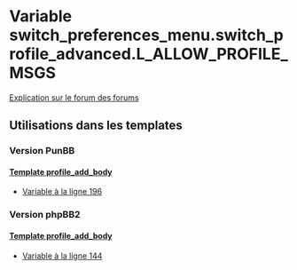 # Variable switch_preferences_menu.switch_profile_advanced.L_ALLOW_PROFILE_MSGS
[Explication sur le forum des forums](http://forum.forumactif.com/t294113-listing-des-variables#switch_preferences_menu.switch_profile_advanced.L_ALLOW_PROFILE_MSGS)

## Utilisations dans les templates

### Version PunBB

#### [Template profile_add_body](punbb/profile_add_body.md)
* [Variable à la ligne 196](../punbb/profile_add_body.tpl#L196)

### Version phpBB2

#### [Template profile_add_body](subsilver/profile_add_body.md)
* [Variable à la ligne 144](../subsilver/profile_add_body.tpl#L144)